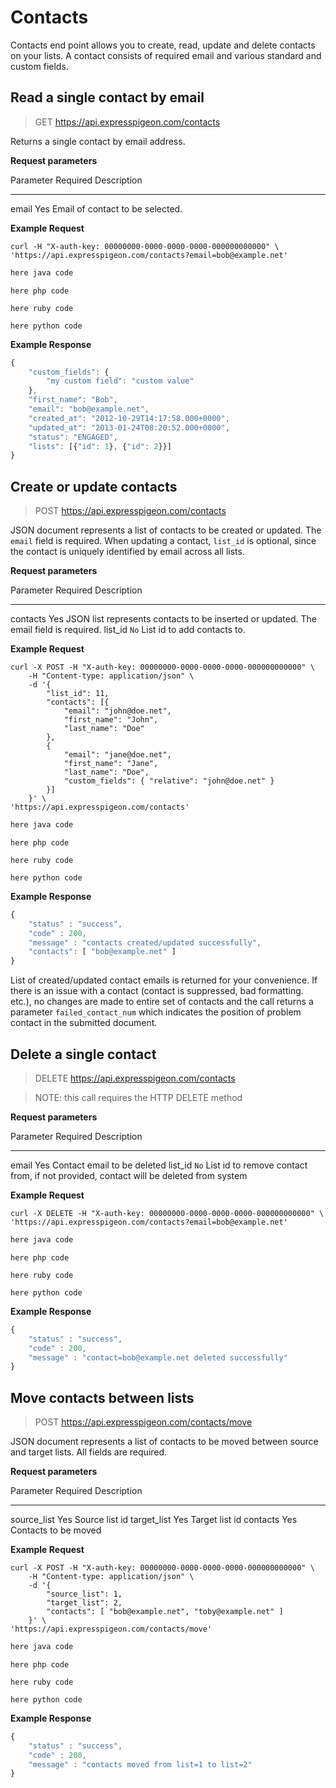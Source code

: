 # Contacts

Contacts end point allows you to create, read, update and delete contacts on your lists. A contact consists of required email and various standard and custom fields.

## Read a single contact by email

> GET https://api.expresspigeon.com/contacts

Returns a single contact by email address.

**Request parameters**

Parameter          Required               Description
-------------      --------------------   --------------------------------
email              Yes                    Email of contact to be selected.


**Example Request**

<div class="tab-content">

<div role="tabpanel" data-language="curl" class="tab-pane active">

~~~~ {.prettyprint .numberLines}
curl -H "X-auth-key: 00000000-0000-0000-0000-000000000000" \
'https://api.expresspigeon.com/contacts?email=bob@example.net'
~~~~

</div>

<div role="tabpanel" data-language="java" class="tab-pane">

~~~~ {.java .numberLines}
here java code
~~~~

</div>

<div role="tabpanel" data-language="php" class="tab-pane">

~~~~ {.php .numberLines}
here php code
~~~~

</div>

<div role="tabpanel" data-language="ruby" class="tab-pane">

~~~~ {.ruby .numberLines}
here ruby code
~~~~

</div>

<div role="tabpanel" data-language="python" class="tab-pane">

~~~~ {.python .numberLines}
here python code
~~~~

</div>

</div>

**Example Response**

~~~~ {.js .numberLines}
{
    "custom_fields": {
        "my custom field": "custom value"
    },
    "first_name": "Bob",
    "email": "bob@example.net",
    "created_at": "2012-10-29T14:17:58.000+0000",
    "updated_at": "2013-01-24T08:20:52.000+0000",
    "status": "ENGAGED",
    "lists": [{"id": 1}, {"id": 2}}]
}         
~~~~


## Create or update contacts

> POST https://api.expresspigeon.com/contacts

JSON document represents a list of contacts to be created or updated. The `email` field is required. When updating a contact, `list_id` is optional, since the contact is uniquely identified by email across all lists.

**Request parameters**

Parameter          Required               Description
-------------      --------------------   --------------------------------
contacts           Yes                    JSON list represents contacts to be inserted or updated. The email field is required.
list_id            `No`                   List id to add contacts to.


**Example Request**

<div class="tab-content">

<div role="tabpanel" data-language="curl" class="tab-pane active">

~~~~ {.prettyprint .numberLines}
curl -X POST -H "X-auth-key: 00000000-0000-0000-0000-000000000000" \
    -H "Content-type: application/json" \
    -d '{
        "list_id": 11,
        "contacts": [{
            "email": "john@doe.net",
            "first_name": "John",
            "last_name": "Doe"
        },
        {
            "email": "jane@doe.net",
            "first_name": "Jane",
            "last_name": "Doe",
            "custom_fields": { "relative": "john@doe.net" }
        }]
    }' \
'https://api.expresspigeon.com/contacts'
~~~~

</div>

<div role="tabpanel" data-language="java" class="tab-pane">

~~~~ {.java .numberLines}
here java code
~~~~

</div>

<div role="tabpanel" data-language="php" class="tab-pane">

~~~~ {.php .numberLines}
here php code
~~~~

</div>

<div role="tabpanel" data-language="ruby" class="tab-pane">

~~~~ {.ruby .numberLines}
here ruby code
~~~~

</div>

<div role="tabpanel" data-language="python" class="tab-pane">

~~~~ {.python .numberLines}
here python code
~~~~

</div>

</div>

**Example Response**

~~~~ {.js .numberLines}
{
    "status" : "success",
    "code" : 200,
    "message" : "contacts created/updated successfully",
    "contacts": [ "bob@example.net" ]
}         
~~~~

List of created/updated contact emails is returned for your convenience. If there is an issue with a contact (contact is suppressed, bad formatting. etc.), no changes are made to entire set of contacts and the call returns a parameter `failed_contact_num` which indicates the position of problem contact in the submitted document.


## Delete a single contact

> DELETE https://api.expresspigeon.com/contacts

> NOTE: this call requires the HTTP DELETE method

**Request parameters**

Parameter          Required               Description
-------------      --------------------   --------------------------------
email              Yes                    Contact email to be deleted
list_id            `No`                   List id to remove contact from, if not provided, contact will be deleted from system


**Example Request**

<div class="tab-content">

<div role="tabpanel" data-language="curl" class="tab-pane active">

~~~~ {.prettyprint .numberLines}
curl -X DELETE -H "X-auth-key: 00000000-0000-0000-0000-000000000000" \
'https://api.expresspigeon.com/contacts?email=bob@example.net'
~~~~

</div>

<div role="tabpanel" data-language="java" class="tab-pane">

~~~~ {.java .numberLines}
here java code
~~~~

</div>

<div role="tabpanel" data-language="php" class="tab-pane">

~~~~ {.php .numberLines}
here php code
~~~~

</div>

<div role="tabpanel" data-language="ruby" class="tab-pane">

~~~~ {.ruby .numberLines}
here ruby code
~~~~

</div>

<div role="tabpanel" data-language="python" class="tab-pane">

~~~~ {.python .numberLines}
here python code
~~~~

</div>

</div>

**Example Response**

~~~~ {.js .numberLines}
{
    "status" : "success",
    "code" : 200,
    "message" : "contact=bob@example.net deleted successfully"
}         
~~~~


## Move contacts between lists

> POST https://api.expresspigeon.com/contacts/move

JSON document represents a list of contacts to be moved between source and target lists. All fields are required.

**Request parameters**

Parameter          Required               Description
-------------      --------------------   --------------------------------
source_list        Yes                    Source list id
target_list        Yes                    Target list id
contacts           Yes                    Contacts to be moved


**Example Request**

<div class="tab-content">

<div role="tabpanel" data-language="curl" class="tab-pane active">

~~~~ {.prettyprint .numberLines}
curl -X POST -H "X-auth-key: 00000000-0000-0000-0000-000000000000" \
    -H "Content-type: application/json" \
    -d '{
        "source_list": 1,
        "target_list": 2,
        "contacts": [ "bob@example.net", "toby@example.net" ]
    }' \
'https://api.expresspigeon.com/contacts/move'
~~~~

</div>

<div role="tabpanel" data-language="java" class="tab-pane">

~~~~ {.java .numberLines}
here java code
~~~~

</div>

<div role="tabpanel" data-language="php" class="tab-pane">

~~~~ {.php .numberLines}
here php code
~~~~

</div>

<div role="tabpanel" data-language="ruby" class="tab-pane">

~~~~ {.ruby .numberLines}
here ruby code
~~~~

</div>

<div role="tabpanel" data-language="python" class="tab-pane">

~~~~ {.python .numberLines}
here python code
~~~~

</div>

</div>

**Example Response**

~~~~ {.js .numberLines}
{
    "status" : "success",
    "code" : 200,
    "message" : "contacts moved from list=1 to list=2"
}         
~~~~